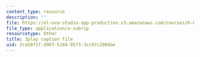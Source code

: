 ```yaml
---
content_type: resource
description: ''
file: https://ol-ocw-studio-app-production.s3.amazonaws.com/courses/6-00sc-introduction-to-computer-science-and-programming-spring-2011/2ca58f1fd967518495733cc97c206dae_TIQTYgmavC4.vtt
file_type: application/x-subrip
resourcetype: Other
title: 3play caption file
uid: 2ca58f1f-d967-5184-9573-3cc97c206dae
---
```

